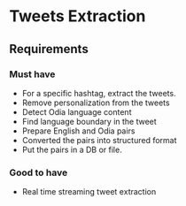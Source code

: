 # Tweets Extraction

## Requirements

### Must have

- For a specific hashtag, extract the tweets.
- Remove personalization from the tweets
- Detect Odia language content
- Find language boundary in the tweet
- Prepare English and Odia pairs
- Converted the pairs into structured format
- Put the pairs in a DB or file.

### Good to have

- Real time streaming tweet extraction
